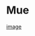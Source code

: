 # Mue

[image](https://user-images.githubusercontent.com/74163812/108796069-e172d000-7555-11eb-8522-de820b462226.png)